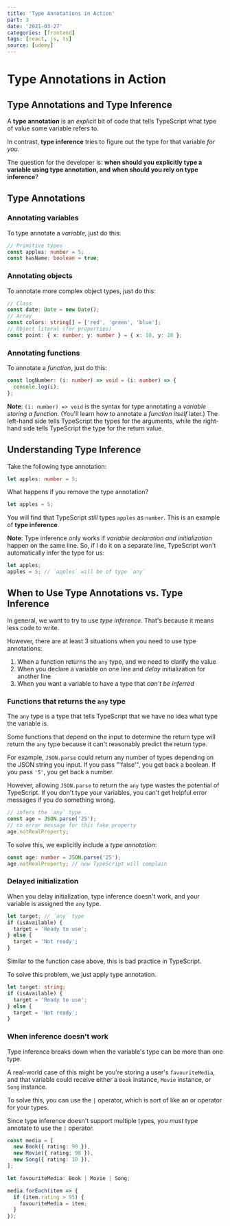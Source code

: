 ```yaml
---
title: 'Type Annotations in Action'
part: 3
date: '2021-03-27'
categories: [frontend]
tags: [react, js, ts]
source: [udemy]
---
```


# Type Annotations in Action

## Type Annotations and Type Inference

A **type annotation** is an _explicit_ bit of code that tells TypeScript what type of value some variable refers to.

In contrast, **type inference** tries to figure out the type for that variable _for you_.

The question for the developer is: **when should you explicitly type a variable using type annotation, and when should you rely on type inference**?

## Type Annotations

### Annotating variables

To type annotate a _variable_, just do this:

```ts
// Primitive types
const apples: number = 5;
const hasName: boolean = true;
```

### Annotating objects

To annotate more complex object types, just do this:

```ts
// Class
const date: Date = new Date();
// Array
const colors: string[] = ['red', 'green', 'blue'];
// Object literal (for properties)
const point: { x: number; y: number } = { x: 10, y: 20 };
```

### Annotating functions

To annotate a _function_, just do this:

```ts
const logNumber: (i: number) => void = (i: number) => {
  console.log(i);
};
```

**Note**: `(i: number) => void` is the syntax for type annotating a _variable storing a function_. (You'll learn how to annotate a _function itself_ later.) The left-hand side tells TypeScript the types for the arguments, while the right-hand side tells TypeScript the type for the return value.

## Understanding Type Inference

Take the following type annotation:

```ts
let apples: number = 5;
```

What happens if you remove the type annotation?

```ts
let apples = 5;
```

You will find that TypeScript _still_ types `apples` as `number`. This is an example of **type inference**.

**Note**: Type inference only works if _variable declaration and initialization_ happen on the same line. So, if I do it on a separate line, TypeScript won't automatically infer the type for us:

```ts
let apples;
apples = 5; // `apples` will be of type `any`
```

## When to Use Type Annotations vs. Type Inference

In general, we want to try to use _type inference_. That's because it means less code to write.

However, there are at least 3 situations when you need to use type annotations:

1. When a function returns the `any` type, and we need to clarify the value
2. When you declare a variable on one line and _delay_ initialization for another line
3. When you want a variable to have a type that _can't be inferred_

### Functions that returns the `any` type

The `any` type is a type that tells TypeScript that we have no idea what type the variable is.

Some functions that depend on the input to determine the return type will return the `any` type because it can't reasonably predict the return type.

For example, `JSON.parse` could return any number of types depending on the JSON string you input. If you pass "'false'", you get back a boolean. If you pass `'5'`, you get back a number.

However, allowing `JSON.parse` to return the `any` type wastes the potential of TypeScript. If you don't type your variables, you can't get helpful error messages if you do something wrong.

```ts
// infers the `any` type
const age = JSON.parse('25');
// no error message for this fake property
age.notRealProperty;
```

To solve this, we explicitly include a _type annotation_:

```ts
const age: number = JSON.parse('25');
age.notRealProperty; // now TypeScript will complain
```

### Delayed initialization

When you delay initialization, type inference doesn't work, and your variable is assigned the `any` type.

```ts
let target; // `any` type
if (isAvailable) {
  target = 'Ready to use';
} else {
  target = 'Not ready';
}
```

Similar to the function case above, this is bad practice in TypeScript.

To solve this problem, we just apply type annotation.

```ts
let target: string;
if (isAvailable) {
  target = 'Ready to use';
} else {
  target = 'Not ready';
}
```

### When inference doesn't work

Type inference breaks down when the variable's type can be more than one type.

A real-world case of this might be you're storing a user's `favouriteMedia`, and that variable could receive either a `Book` instance, `Movie` instance, or `Song` instance.

To solve this, you can use the `|` operator, which is sort of like an or operator for your types.

Since type inference doesn't support multiple types, you _must_ type annotate to use the `|` operator.

```ts
const media = [
  new Book({ rating: 90 }),
  new Movie({ rating: 98 }),
  new Song({ rating: 10 }),
];

let favouriteMedia: Book | Movie | Song;

media.forEach(item => {
  if (item.rating > 95) {
    favouriteMedia = item;
  }
});
```
